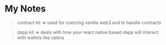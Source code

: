 # My Notes

> contract kit => used for coercing vanilla web3 and to handle contracts

> dapp kit => deals with how your react native based dapp will interact with wallets like valora